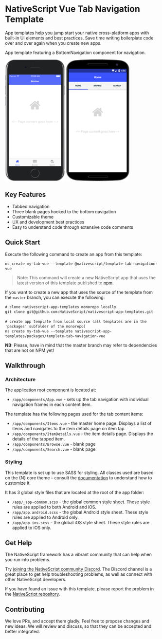 # NativeScript Vue Tab Navigation Template
App templates help you jump start your native cross-platform apps with built-in UI elements and best practices. Save time writing boilerplate code over and over again when you create new apps.

App template featuring a BottomNavigation component for navigation.

<img src="/packages/template-tab-navigation-vue/tools/assets/phone-tab-ios.png" height="400" /> <img src="/packages/template-tab-navigation-vue/tools/assets/phone-tab-android.png" height="400" />

## Key Features
- Tabbed navigation
- Three blank pages hooked to the bottom navigation
- Customizable theme
- UX and development best practices
- Easy to understand code through extensive code comments

## Quick Start
Execute the following command to create an app from this template:

```
ns create my-tab-vue --template @nativescript/template-tab-navigation-vue
```

> Note: This command will create a new NativeScript app that uses the latest version of this template published to [npm](https://www.npmjs.com/package/@nativescript/template-tab-navigation-vue).

If you want to create a new app that uses the source of the template from the `master` branch, you can execute the following:

```
# clone nativescript-app-templates monorepo locally
git clone git@github.com:NativeScript/nativescript-app-templates.git

# create app template from local source (all templates are in the 'packages' subfolder of the monorepo)
ns create my-tab-vue --template nativescript-app-templates/packages/template-tab-navigation-vue
```

**NB:** Please, have in mind that the master branch may refer to dependencies that are not on NPM yet!

## Walkthrough

### Architecture
The application root component is located at:
- `/app/components/App.vue` - sets up the tab navigation with individual navigation frames in each content item.

The template has the following pages used for the tab content items:
- `/app/components/Items.vue` - the master home page. Displays a list of items and navigates to the item details page on item tap.
- `/app/components/ItemDetails.vue` - the item details page. Displays the details of the tapped item.
- `/app/components/Browse.vue` - blank page
- `/app/components/Search.vue` - blank page

### Styling
This template is set up to use SASS for styling. All classes used are based on the {N} core theme – consult the [documentation](https://github.com/NativeScript/theme) to understand how to customize it.

It has 3 global style files that are located at the root of the app folder:

- `/app/_app-common.scss` - the global common style sheet. These style rules are applied to both Android and iOS.
- `/app/app.android.scss` - the global Android style sheet. These style rules are applied to Android only.
- `/app/app.ios.scss` - the global iOS style sheet. These style rules are applied to iOS only.

## Get Help
The NativeScript framework has a vibrant community that can help when you run into problems.

Try [joining the NativeScript community Discord](https://nativescript.org/discord). The Discord channel is a great place to get help troubleshooting problems, as well as connect with other NativeScript developers.

If you have found an issue with this template, please report the problem in the [NativeScript repository](https://github.com/NativeScript/NativeScript/issues).

## Contributing

We love PRs, and accept them gladly. Feel free to propose changes and new ideas. We will review and discuss, so that they can be accepted and better integrated.
